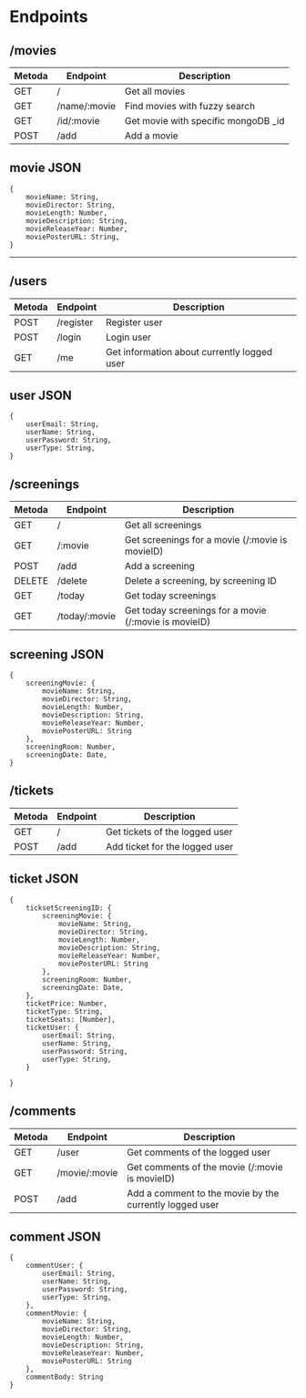 # Endpoints

## /movies
Metoda | Endpoint | Description |
| -------- |--------  | -------------|
| GET | /        | Get all movies |
| GET | /name/:movie | Find movies with fuzzy search
| GET | /id/:movie | Get movie with specific mongoDB _id
| POST | /add     | Add a movie     | 

## movie JSON
```
{
    movieName: String,
    movieDirector: String,
    movieLength: Number,
    movieDescription: String,
    movieReleaseYear: Number,
    moviePosterURL: String,
}
```
--------------------------------

## /users
|Metoda | Endpoint | Description |
|----------|---------| -----------|
| POST | /register | Register user|
| POST | /login | Login user |
| GET|/me | Get information about currently logged user|

## user JSON
```
{
    userEmail: String,
    userName: String,
    userPassword: String,
    userType: String,
}
```

## /screenings
|Metoda| Endpoint | Description |
|-------|---------| -----------|
| GET| / | Get all screenings
| GET| /:movie | Get screenings for a movie (/:movie is movieID)
| POST| /add | Add a screening
| DELETE | /delete | Delete a screening, by screening ID
| GET | /today | Get today screenings
| GET | /today/:movie | Get today screenings for a movie (/:movie is movieID)


## screening JSON

```
{
    screeningMovie: {
        movieName: String,
        movieDirector: String,
        movieLength: Number,
        movieDescription: String,
        movieReleaseYear: Number,
        moviePosterURL: String
    },
    screeningRoom: Number,
    screeningDate: Date,
}
```

## /tickets
|Metoda| Endpoint | Description |
|-----------|---------|----------------|
| GET| / | Get tickets of the logged user|
| POST| /add | Add ticket for the logged user|

## ticket JSON
```
{
    ticksetScreeningID: {
        screeningMovie: {
            movieName: String,
            movieDirector: String,
            movieLength: Number,
            movieDescription: String,
            movieReleaseYear: Number,
            moviePosterURL: String
        },
        screeningRoom: Number,
        screeningDate: Date,
    },
    ticketPrice: Number,
    ticketType: String,
    ticketSeats: [Number],
    ticketUser: {
        userEmail: String,
        userName: String,
        userPassword: String,
        userType: String,
    }
    
}
```


## /comments
| Metoda| Endpoint | Description |
|---------|---------|----------------|
| GET |/user | Get comments of the logged user|
| GET | /movie/:movie | Get comments of the movie (/:movie is movieID)|
| POST | /add | Add a comment to the movie by the currently logged user|

## comment JSON

```
{
    commentUser: {
        userEmail: String,
        userName: String,
        userPassword: String,
        userType: String,
    },
    commentMovie: {
        movieName: String,
        movieDirector: String,
        movieLength: Number,
        movieDescription: String,
        movieReleaseYear: Number,
        moviePosterURL: String
    },
    commentBody: String
}
```
